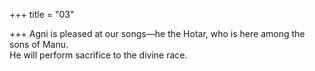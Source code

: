 +++
title = "03"

+++
Agni is pleased at our songs—he the Hotar, who is here among the sons  of Manu.  
He will perform sacrifice to the divine race.  